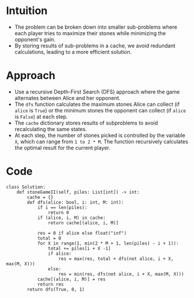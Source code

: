 # Intuition
- The problem can be broken down into smaller sub-problems where each player tries to maximize their stones while minimizing the opponent's gain.
- By storing results of sub-problems in a cache, we avoid redundant calculations, leading to a more efficient solution.
<!-- Describe your first thoughts on how to solve this problem. -->

# Approach
- Use a recursive Depth-First Search (DFS) approach where the game alternates between Alice and her opponent.
- The `dfs` function calculates the maximum stones Alice can collect (if `alice` is `True`) or the minimum stones the opponent can collect (if `alice` is `False`) at each step.
- The `cache` dictionary stores results of subproblems to avoid recalculating the same states.
- At each step, the number of stones picked is controlled by the variable `X`, which can range from `1 to 2 * M`. The function recursively calculates the optimal result for the current player.
<!-- Describe your approach to solving the problem. -->

# Code
```python3 []
class Solution:
    def stoneGameII(self, piles: List[int]) -> int:
        cache = {}
        def dfs(alice: bool, i: int, M: int):
            if i == len(piles):
                return 0
            if (alice, i, M) in cache:
                return cache[(alice, i, M)]

            res = 0 if alice else float("inf")
            total = 0
            for X in range(1, min(2 * M + 1, len(piles) - i + 1)):
                total += piles[i + X -1]
                if alice:
                    res = max(res, total + dfs(not alice, i + X, max(M, X)))
                else:
                    res = min(res, dfs(not alice, i + X, max(M, X)))
            cache[(alice, i, M)] = res
            return res
        return dfs(True, 0, 1)

```